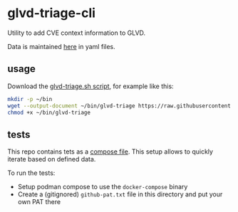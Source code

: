 # glvd-triage-cli

Utility to add CVE context information to GLVD.

Data is maintained [here](https://github.com/gardenlinux/glvd-triage-data) in yaml files.

## usage

Download the [glvd-triage.sh script](https://raw.githubusercontent.com/gardenlinux/glvd-triage-cli/refs/heads/main/aux/glvd-triage.sh), for example like this:

```bash
mkdir -p ~/bin
wget --output-document ~/bin/glvd-triage https://raw.githubusercontent.com/gardenlinux/glvd-triage-cli/refs/heads/main/aux/glvd-triage.sh
chmod +x ~/bin/glvd-triage
```

## tests

This repo contains tets as a [compose file](https://compose-spec.io).
This setup allows to quickly iterate based on defined data.

To run the tests:

* Setup podman compose to use the `docker-compose` binary
* Create a (gitignored) `github-pat.txt` file in this directory and put your own PAT there
